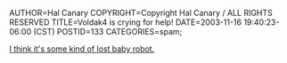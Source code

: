 AUTHOR=Hal Canary
COPYRIGHT=Copyright Hal Canary / ALL RIGHTS RESERVED
TITLE=Voldak4 is crying for help!
DATE=2003-11-16 19:40:23-06:00 (CST)
POSTID=133
CATEGORIES=spam;

[I think it's some kind of lost baby robot.](https://www.google.com/search?q=voldak4%40aol.com)
